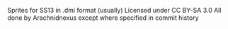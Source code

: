 Sprites for SS13 in .dmi format (usually)
Licensed under CC BY-SA 3.0
All done by Arachnidnexus except where specified in commit history
